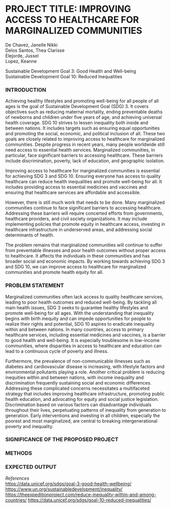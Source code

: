 # PROJECT TITLE: IMPROVING ACCESS TO HEALTHCARE FOR MARGINALIZED COMMUNITIES

De Chavez, Janelle Nikki<br>
Delos Santos, Thea Clarisse<br>
Elejorde, Jussel<br>
Lopez, Keanne<br>

Sustainable Development Goal 3: Good Health and Well-being <br>
Sustainable Development Goal 10: Reduced Inequalities

### INTRODUCTION
Achieving healthy lifestyles and promoting well-being for all people of all ages is the goal of Sustainable Development Goal (SDG) 3. It covers objectives such as reducing maternal mortality, ending preventable deaths of newborns and children under five years of age, and achieving universal health coverage. SDG 10 strives to lessen inequality both inside and between nations. It includes targets such as ensuring equal opportunities and promoting the social, economic, and political inclusion of all. These two goals are closely related to improving access to healthcare for marginalized communities. Despite progress in recent years, many people worldwide still need access to essential health services. Marginalized communities, in particular, face significant barriers to accessing healthcare. These barriers include discrimination, poverty, lack of education, and geographic isolation.

Improving access to healthcare for marginalized communities is essential for achieving SDG 3 and SDG 10. Ensuring everyone has access to quality healthcare can reduce health inequalities and promote well-being for all. It includes providing access to essential medicines and vaccines and ensuring that healthcare services are affordable and accessible.

However, there is still much work that needs to be done. Many marginalized communities continue to face significant barriers to accessing healthcare. Addressing these barriers will require concerted efforts from governments, healthcare providers, and civil society organizations. It may include implementing policies that promote equity in healthcare access, investing in healthcare infrastructure in underserved areas, and addressing social determinants of health.

The problem remains that marginalized communities will continue to suffer from preventable illnesses and poor health outcomes without proper access to healthcare. It affects the individuals in these communities and has broader social and economic impacts. By working towards achieving SDG 3 and SDG 10, we can improve access to healthcare for marginalized communities and promote health equity for all.

### PROBLEM STATEMENT
Marginalized communities often lack access to quality healthcare services, leading to poor health outcomes and reduced well-being. By tackling all main health issues, SDG 3 seeks to guarantee healthy lifestyles and promote well-being for all ages. With the understanding that inequality begins with birth inequity and can impede opportunities for people to realize their rights and potential, SDG 10 aspires to eradicate inequality within and between nations. In many countries, access to primary healthcare services, including essential medicines and vaccines, is a barrier to good health and well-being. It is especially troublesome in low-income communities, where disparities in access to healthcare and education can lead to a continuous cycle of poverty and illness.

Furthermore, the prevalence of non-communicable illnesses such as diabetes and cardiovascular disease is increasing, with lifestyle factors and environmental pollutants playing a role. Another critical problem is reducing inequities within and between nations, with income inequality and discrimination frequently sustaining social and economic differences. Addressing these complicated concerns necessitates a multifaceted strategy that includes improving healthcare infrastructure, promoting public health education, and advocating for equity and social justice legislation. Discrimination based on various factors can disadvantage individuals throughout their lives, perpetuating patterns of inequality from generation to generation. Early interventions and investing in all children, especially the poorest and most marginalized, are central to breaking intergenerational poverty and inequality. 

### SIGNIFICANCE OF THE PROPOSED PROJECT

### METHODS

### EXPECTED OUTPUT
<i>References</i><br>
https://data.unicef.org/sdgs/goal-3-good-health-wellbeing/<br>
https://www.un.org/sustainabledevelopment/inequality/
https://theexpeditionproject.com/reduce-inequality-within-and-among-countries/
https://data.unicef.org/sdgs/goal-10-reduced-inequalities/


